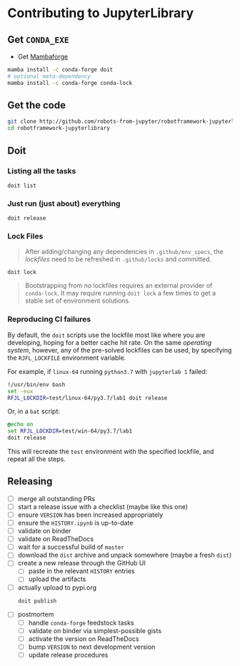 # Contributing to JupyterLibrary

## Get `CONDA_EXE`

- Get [Mambaforge](https://conda-forge.org/miniforge/)

```bash
mamba install -c conda-forge doit
# optional meta-dependency
mamba install -c conda-forge conda-lock
```

## Get the code

```bash
git clone http://github.com/robots-from-jupyter/robotframework-jupyterlibrary
cd robotframework-jupyterlibrary
```

## Doit

### Listing all the tasks

```shell
doit list
```

### Just run (just about) everything

```shell
doit release
```

### Lock Files

> After adding/changing any dependencies in `.github/env_specs`, the _lockfiles_
> need to be refreshed in `.github/locks` and committed.

```shell
doit lock
```

> Bootstrapping from _no_ lockfiles requires an external provider of
> `conda-lock`. It may require running `doit lock` a few times to get a stable
> set of environment solutions.

### Reproducing CI failures

By default, the `doit` scripts use the lockfile most like where you are
developing, hoping for a better cache hit rate. On the same _operating system_,
however, any of the pre-solved lockfiles can be used, by specifying the
`RJFL_LOCKFILE` environment variable.

For example, if `linux-64` running `python3.7` with `jupyterlab 1` failed:

```bash
!/usr/bin/env bash
set -eux
RFJL_LOCKDIR=test/linux-64/py3.7/lab1 doit release
```

Or, in a `bat` script:

```bat
@echo on
set RFJL_LOCKDIR=test/win-64/py3.7/lab1
doit release
```

This will recreate the `test` environment with the specified lockfile, and
repeat all the steps.

## Releasing

- [ ] merge all outstanding PRs
- [ ] start a release issue with a checklist (maybe like this one)
- [ ] ensure `VERSION` has been increased appropriately
- [ ] ensure the `HISTORY.ipynb` is up-to-date
- [ ] validate on binder
- [ ] validate on ReadTheDocs
- [ ] wait for a successful build of `master`
- [ ] download the `dist` archive and unpack somewhere (maybe a fresh `dist`)
- [ ] create a new release through the GitHub UI
  - [ ] paste in the relevant `HISTORY` entries
  - [ ] upload the artifacts
- [ ] actually upload to pypi.org
  ```bash
  doit publish
  ```
- [ ] postmortem
  - [ ] handle `conda-forge` feedstock tasks
  - [ ] validate on binder via simplest-possible gists
  - [ ] activate the version on ReadTheDocs
  - [ ] bump `VERSION` to next development version
  - [ ] update release procedures
